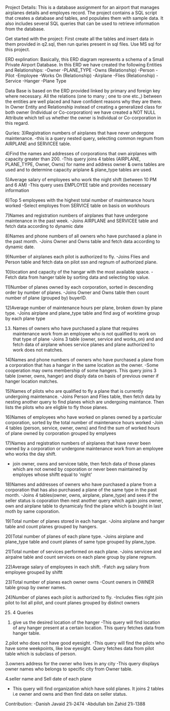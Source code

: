 Project Details:
This is a database assignment for an airport  that manages airplanes details and employes record. The project contains a SQL script that creates a database and tables, and populates them with sample data. It also includes several SQL queries that can be used to retrieve information from the database.


Get started with the project:
First create all the tables and insert data in them provided in q2.sql, then run quries present in
sql files. Use MS sql  for this project.


ERD explination:
Basically, this ERD diagram represents a schema of a Small Private Airport Database. In this ERD
we have created the following Entities and Relationships:
-Owner
-PLANE_TYPE
-Owns (Relationship)
-Person
-Pilot
-Employee
-Works On (Relationship)
-Airplane
-Flies (Relationship)
-Service
-Hanger
-Plane Type

Data Base is based on the ERD provided linked by primary and foreign key where necessary.
All the relations (one to many ; one to one etc.,) between the entities are well placed and have 
confident reasons why they are there. In Owner Entity and Relationship instead of creating a generalized
class for both owner (Individual or Co-corporation) we have created a NOT NULL Attribute which tell us
whether the owner is Individual or Co-corporation in this regard.


Quries:
3)Registration numbers of airplanes that have never undergone maintenance. 
   -this is a query nested query, selecting common regnum from AIRPLANE and SERVICEE table.

4)Find the names and addresses of corporations that own airplanes with capacity greater than 200.
  -This query joins 4 tables (AIRPLANE, PLANE_TYPE, Owner, Owns) for name and address owner & owns
   tables are used and to determine capacity ariplane & plane_type tables are used.

5)Average salary of employees who work the night shift (between 10 PM and 6 AM)
  -This query uses EMPLOYEE table and provides necessary information

6)Top 5 employees with the highest total number of maintenance hours worked
  -Select employes from SERVICE table on basis on workhours

7)Names and registration numbers of airplanes that have undergone maintenance in the past week. 
  -Joins AIRPLANE and SERVICEE table and fetch data according to dynamic date

8)Names and phone numbers of all owners who have purchased a plane in the past month. 
  -Joins Owner and Owns table and fetch data according to dynamic date.

9)Number of airplanes each pilot is authorized to fly.
  -Joins Flies and Person table and fetch data on pilot ssn and regnum of authorized plane.

10)location and capacity of the hangar with the most available space. 
  -Fetch data from hanger table by sorting data and selecting top value.

11)Number of planes owned by each corporation, sorted in descending order by number of planes.
  -Joins Owner and Owns table then count number of plane (grouped by) buyerID.

12)Average number of maintenance hours per plane, broken down by plane type.
  -Joins airplane and plane_type table and find avg of worktime group by each plane type

13) Names of owners who have purchased a plane that requires maintenance work from an
 employee who is not qualified to work on that type of plane
  -Joins 3 table (owner, service and works_on) and and fetch data of airplane whoes service
  planes and plane authorized to work does not matches.

14)Names and phone numbers of owners who have purchased a plane from a corporation that 
   has a hangar in the same location as the owner. 
  -Some cooperation may owns membership of some hangers. This query joins 3 table (owner, owns, hanger)
  and disply data on basis of previous owner if hanger location matches.

15)Names of pilots who are qualified to fly a plane that is currently undergoing maintenance. 
  -Joins Person and Flies table, then fetch data by nesting another query to find planes which are undergoing
  maintance. Then lists the pilots who are eligble to fly those planes.

16)Names of employees who have worked on planes owned by a particular corporation, sorted by the total
 number of maintenance hours worked
  -Join 4 tables (person, service, owner, owns) and find the sum of worked hours of plane owned by corporation
  grouped by emplyees

17)Names and registration numbers of airplanes that have never been owned by a corporation or undergone 
  maintenance work from an employee who works the day shift. 
  - join owner, owns and servicee table, then fetch data of those planes which are not owned by coporation
  or never been maintained by employes whose shiftt equal to 'night'

18)Names and addresses of owners who have purchased a plane from a corporation that has also purchased a 
plane of the same type in the past month. 
  -Joins 4 tables(owner, owns, airplane, plane_type) and sees if the seller status is coporation then nest another
  query which again joins owner, own and airplane table to dynamicaly find the plane which is bought in last moth by same 
  coporation.

19)Total number of planes stored in each hangar.
  -Joins airplane and hanger table and count planes grouped by hangers.

20)Total number of planes of each plane type. 
  -Joins airplane and plane_type table and count planes of same type grouped by plane_type.

21)Total number of services performed on each plane.
  -Joins servicee and airpalne table and count services on each plane group by plane regnum.

22)Average salary of employees in each shift.
  -Fatch avg salary from employee grouped by shiftt

23)Total number of planes each owner owns
  -Count owners in OWNER table group by owner names.

24)Number of planes each pilot is authorized to fly. 
  -Includes flies right join pilot to list all pilot, and count planes grouped by distinct owners

25) 4 Queries 
1. give us the desired location of the hanger
-This query will find location of any hanger present at a certain location. This query fetches data from hanger table.

2.pilot who does not have good eyesight.
-This query will find the pilots who have some weekpoints, like low eyesight. Query fetches data from pilot table
which is subclass of person.

3.owners address for the owner who lives in any city
-This query displays owner names who belongs to specific city from Owner table.

4.seller name and Sell date of each plane
- This query will find organization which have sold planes. It joins 2 tables i.e
owner and owns and then find data on seller status.



Contribution:
-Danish Javaid	21i-2474
-Abdullah bin Zahid	21i-1388